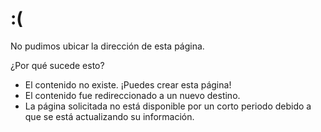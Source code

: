# :(
No pudimos ubicar la dirección de esta página.

¿Por qué sucede esto?
* El contenido no existe. ¡Puedes crear esta página!
* El contenido fue redireccionado a un nuevo destino.
* La página solicitada no está disponible por un corto periodo debido a que se está actualizando su información.